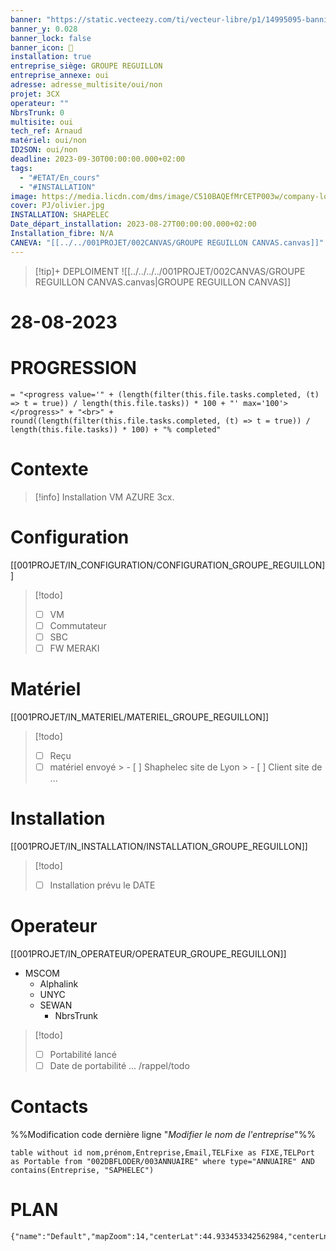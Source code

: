 ```yaml
---
banner: "https://static.vecteezy.com/ti/vecteur-libre/p1/14995095-banniere-de-gestion-de-projet-icone-web-illustrationle-pour-le-conseil-aux-entreprises-et-le-travail-d-equipe-avec-l-ensemble-d-icones-de-ressources-humaines-de-risque-de-portee-de-cout-de-communication-de-temps-d-approvisionnement-et-d-objectif-vectoriel.jpg"
banner_y: 0.028
banner_lock: false
banner_icon: 🐾
installation: true
entreprise_siège: GROUPE REGUILLON
entreprise_annexe: oui
adresse: adresse_multisite/oui/non
projet: 3CX
operateur: ""
NbrsTrunk: 0
multisite: oui
tech_ref: Arnaud
matériel: oui/non
ID2SON: oui/non
deadline: 2023-09-30T00:00:00.000+02:00
tags:
  - "#ETAT/En_cours"
  - "#INSTALLATION"
image: https://media.licdn.com/dms/image/C510BAQEfMrCETP003w/company-logo_200_200/0/1519863175658?
cover: PJ/olivier.jpg
INSTALLATION: SHAPELEC
Date_départ_installation: 2023-08-27T00:00:00.000+02:00
Installation_fibre: N/A
CANEVA: "[[../../001PROJET/002CANVAS/GROUPE REGUILLON CANVAS.canvas]]"
---
```

> [!tip]+ DEPLOIMENT
![[../../../../001PROJET/002CANVAS/GROUPE REGUILLON CANVAS.canvas|GROUPE REGUILLON CANVAS]]


# 28-08-2023


# PROGRESSION

```
= "<progress value='" + (length(filter(this.file.tasks.completed, (t) => t = true)) / length(this.file.tasks)) * 100 + "' max='100'></progress>" + "<br>" + round((length(filter(this.file.tasks.completed, (t) => t = true)) / length(this.file.tasks)) * 100) + "% completed"
```

# Contexte
> [!info]
Installation VM AZURE 3cx.

# Configuration
[[001PROJET/IN_CONFIGURATION/CONFIGURATION_GROUPE_REGUILLON]]

> [!todo]
> - [ ] VM
> - [ ] Commutateur
>- [ ] SBC
> - [ ] FW MERAKI

# Matériel
[[001PROJET/IN_MATERIEL/MATERIEL_GROUPE_REGUILLON]]
> [!todo]
> - [ ] Reçu
> - [ ] matériel envoyé
	> 	- [ ] Shaphelec site de Lyon
	> 	- [ ] Client site de ...
# Installation
[[001PROJET/IN_INSTALLATION/INSTALLATION_GROUPE_REGUILLON]]
> [!todo]
> - [ ] Installation prévu le DATE

# Operateur
[[001PROJET/IN_OPERATEUR/OPERATEUR_GROUPE_REGUILLON]]
-  MSCOM
	- Alphalink
	- UNYC
	- SEWAN
		- NbrsTrunk
> [!todo]
> - [ ] Portabilité lancé
> - [ ] Date de portabilité ... /rappel/todo

# Contacts
%%Modification code dernière ligne "_Modifier le nom de l'entreprise_"%%

```dataview
table without id nom,prénom,Entreprise,Email,TELFixe as FIXE,TELPort as Portable from "002DBFLODER/003ANNUAIRE" where type="ANNUAIRE" AND contains(Entreprise, "SAPHELEC")
```

# PLAN

```mapview
{"name":"Default","mapZoom":14,"centerLat":44.933453342562984,"centerLng":4.894752502441406,"query":"","chosenMapSource":0}
```

